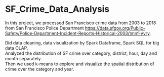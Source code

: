 # SF_Crime_Data_Analysis

In this project, we processed San Francisco crime data from 2003 to 2018 from San Francisco Police Department https://data.sfgov.org/Public-Safety/Police-Department-Incident-Reports-Historical-2003/tmnf-yvry.

Did data cleaning, data visualization by Spark Dataframe, Spark SQL for big data OLAP.  
Analyzed the distribution of SF crime over category, district, hour, day and month separately.   
Then we used k-means to explore and visualize the spatial distribution of crime over the category and year.
